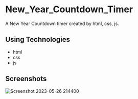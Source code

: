 # New_Year_Countdown_Timer
A New Year Countdown timer created by html, css, js.

## Using Technologies
- html
- css
- js

## Screenshots
![Screenshot 2023-05-26 214400](https://github.com/oshadaera68/New_Year_Countdown_Timer/assets/90706926/8972b276-03d6-4f26-9905-c554732f3fb9)
